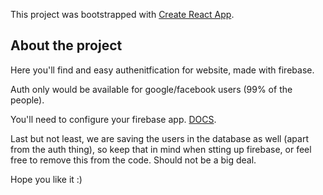 This project was bootstrapped with [Create React App](https://github.com/facebook/create-react-app).

## About the project

Here you'll find and easy authenitfication for website, made with firebase.

Auth only would be available for google/facebook users (99% of the people).

You'll need to configure your firebase app. [DOCS](https://firebase.google.com/docs/web/setup?authuser=0).

Last but not least, we are saving the users in the database as well (apart from the auth thing), so keep that in mind when stting up firebase, or feel free to remove this from the code. Should not be a big deal.

Hope you like it :)